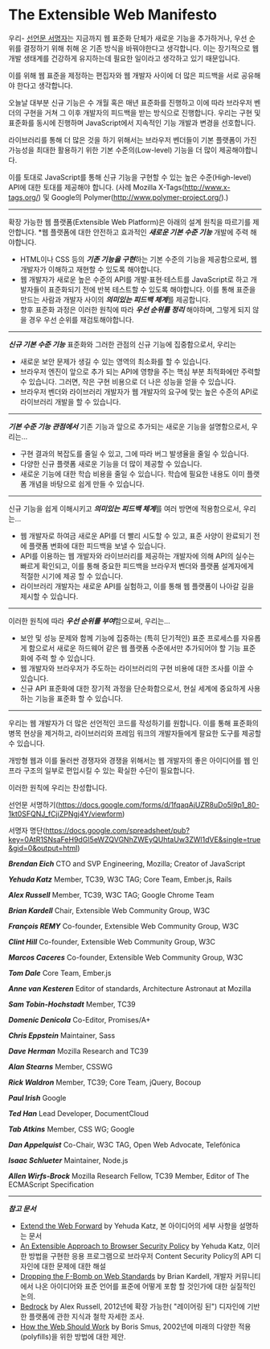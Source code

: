 The Extensible Web Manifesto
============================

우리- [선언문 서명자](https://extensiblewebmanifesto.org/#signatories)는 지금까지 웹 표준화 단체가 새로운 기능을 추가하거나, 우선 순위를 결정하기 위해 취해 온 기존 방식을 바꿔야한다고 생각합니다. 이는 장기적으로 웹 개발 생태계를 건강하게 유지하는데 필요한 일이라고 생각하고 있기 때문입니다.

이를 위해 웹 표준을 제정하는 편집자와 웹 개발자 사이에 더 많은 피드백을 서로 공유해야 한다고 생각합니다.
 
오늘날 대부분 신규 기능은 수 개월 혹은 매년 표준화를 진행하고 이에 따라 브라우저 벤더의 구현을 거쳐 그 이후 개발자의 피드백을 받는 방식으로 진행합니다. 우리는 구현 및 표준화를 동시에 진행하며 JavaScript에서 지속적인 기능 개발과 변경을 선호합니다.

라이브러리를 통해 더 많은 것을 하기 위해서는 브라우저 벤더들이 기본 플랫폼이 가진 가능성을 최대한 활용하기 위한 기본 수준의(Low-level) 기능을 더 많이 제공해야합니다.

이를 토대로 JavaScript를 통해 신규 기능을 구현할 수 있는 높은 수준(High-level) API에 대한 토대를 제공해야 합니다. (사례 Mozilla X-Tags(http://www.x-tags.org/) 및 Google의 Polymer(http://www.polymer-project.org/).)

------

확장 가능한 웹 플랫폼(Extensible Web Platform)은 아래의 설계 원칙을 따르기를 제안합니다.
*웹 플랫폼에 대한 안전하고 효과적인 ***새로운 기본 수준 기능*** 개발에 주력 해야합니다.
* HTML이나 CSS 등의 ***기존 기능을 구현***하는 기본 수준의 기능을 제공함으로써, 웹 개발자가 이해하고 재현할 수 있도록 해야합니다.
* 웹 개발자가 새로운 높은 수준의 API를 개발·표현·테스트를 JavaScript로 하고 개발자들이 표준화되기 전에 반복 테스트할 수 있도록 해야합니다. 이를 통해 표준을 만드는 사람과 개발자 사이의 ***의미있는 피드백 체계***를 제공합니다.
* 향후 표준화 과정은 이러한 원칙에 따라 ***우선 순위를 정리*** 해야하며, 그렇게 되지 않을 경우 우선 순위를 재검토​​해야합니다.

------

***신규 기본 수준 기능*** 표준화와 그러한 관점의 신규 기능에 집중함으로서, 우리는

* 새로운 보안 문제가 생길 수 있는 영역의 최소화를 할 수 있습니다.
* 브라우저 엔진이 앞으로 추가 되는 API에 영향을 주는 핵심 부분 최적화에만 주력할 수 있습니다. 그러면, 작은 구현 비용으로 더 나은 성능을 얻을 수 있습니다.
* 브라우저 벤더와 라이브러리 개발자가 웹 개발자의 요구에 맞는 높은 수준의 API로 라이브러리 개발을 할 수 있습니다.

------

***기본 수준 기능 관점에서*** 기존 기능과 앞으로 추가되는 새로운 기능을 설명함으로서, 우리는... 

* 구현 결과의 복잡도를 줄일 수 있고, 그에 따라 버그 발생율을 줄일 수 있습니다.
* 다양한 신규 플랫폼 새로운 기능을 더 많이 제공할 수 있습니다.
* 새로운 기능에 대한 학습 비용을 줄일 수 있습니다. 학습에 필요한 내용도 이미 플랫폼 개념을 바탕으로 쉽게 만들 수 있습니다.

------

신규 기능을 쉽게 이해시키고 ***의미있는 피드백 체계***를 여러 방면에 적용함으로서, 우리는...

* 웹 개발자로 하여금 새로운 API를 더 빨리 시도할 수 있고, 표준 사양이 완료되기 전에 플랫폼 변화에 대한 피드백을 보낼 수 있습니다.
* API를 이용하는 웹 개발자와 라이브러리를 제공하는 개발자에 의해 API의 실수는 빠르게 확인되고, 이를 통해 중요한 피드백을 브라우저 벤더와 플랫폼 설계자에게 적절한 시기에 제공 할 수 있습니다.
* 라이브러리 개발자는 새로운 API를 실험하고, 이를 통해 웹 플랫폼이 나아갈 길을 제시할 수 있습니다.

------

이러한 원칙에 따라 ***우선 순위를 부여***함으로써, 우리는...

* 보안 및 성능 문제와 함께 기능에 집중하는 (특히 단기적인) 표준 프로세스를 자유롭게 함으로서 새로운 하드웨어 같은 웹 플랫폼 수준에서만 추가되어야 할 기능 표준화에 주력 할 수 있습니다.
* 웹 개발자와 브라우저가 주도하는 라이브러리의 구현 비용에 대한 조사를 이끌 수 있습니다.
* 신규 API 표준화에 대한 장기적 과정을 단순화함으로서, 현실 세계에 중요하게 사용하는 기능을 표준화 할 수 있습니다.

------

우리는 웹 개발자가 더 많은 선언적인 코드를 작성하기를 원합니다. 이를 통해 표준화의 병목 현상을 제거하고, 라이브러리와 프레임 워크의 개발자들에게 팔요한 도구를 제공할 수 있습니다.

개방형 웹과 이를 둘러싼 경쟁자와 경쟁을 위해서는 웹 개발자의 좋은 아이디어를 웹 인프라 구조의 일부로 편입시킬 수 있는 확실한 수단이 필요합니다.

이러한 원칙에 우리는 찬성합니다.

선언문 서명하기(https://docs.google.com/forms/d/1fqaqAjUZR8uDo5l9p1_80-1kt0SFQNJ_fCjiZPNgj4Y/viewform)

서명자 명단(https://docs.google.com/spreadsheet/pub?key=0AtR1SNsaFeH9dGI5eWZQVGNhZWEyQUhtaUw3ZWl1dVE&single=true&gid=0&output=html)



***Brendan Eich***
CTO and SVP Engineering, Mozilla; Creator of JavaScript

***Yehuda Katz***
Member, TC39, W3C TAG; Core Team, Ember.js, Rails

***Alex Russell***
Member, TC39, W3C TAG; Google Chrome Team

***Brian Kardell***
Chair, Extensible Web Community Group, W3C

***François REMY***
Co-founder, Extensible Web Community Group, W3C

***Clint Hill***
Co-founder, Extensible Web Community Group, W3C

***Marcos Caceres***
Co-founder, Extensible Web Community Group, W3C

***Tom Dale***
Core Team, Ember.js

***Anne van Kesteren***
Editor of standards, Architecture Astronaut at Mozilla

***Sam Tobin-Hochstadt***
Member, TC39

***Domenic Denicola***
Co-Editor, Promises/A+

***Chris Eppstein***
Maintainer, Sass

***Dave Herman***
Mozilla Research and TC39

***Alan Stearns***
Member, CSSWG

***Rick Waldron***
Member, TC39; Core Team, jQuery, Bocoup

***Paul Irish***
Google

***Ted Han***
Lead Developer, DocumentCloud

***Tab Atkins***
Member, CSS WG; Google

***Dan Appelquist***
Co-Chair, W3C TAG, Open Web Advocate, Telefónica

***Isaac Schlueter***
Maintainer, Node.js

***Allen Wirfs-Brock***
Mozilla Research Fellow, TC39 Member, Editor of The ECMAScript Specification

-----

***참고 문서***
* [Extend the Web Forward](http://yehudakatz.com/2013/05/21/extend-the-web-forward/) by Yehuda Katz, 본 아이디어의 세부 사항을 설명하는 문서
* [An Extensible Approach to Browser Security Policy](http://yehudakatz.com/2013/05/24/an-extensible-approach-to-browser-security-policy/) by Yehuda Katz, 이러한 방법을 구현한 응용 프로그램으로 브라우저 Content Security Policy의 API 디자인에 대한 문제에 대한 해설
* [Dropping the F-Bomb on Web Standards](https://briankardell.wordpress.com/2013/05/17/dropping-the-f-bomb/) by Brian Kardell, 개발자 커뮤니티에서 나온 아이디어와 표준 언어를 표준에 어떻게 포함 할 것인가에 대한 실질적인 논의.
* [Bedrock](http://infrequently.org/2012/04/bedrock/) by Alex Russell, 2012년에 확장 가능한( "레이어링 된") 디자인에 기반한 플랫폼에 관한 지식과 철학 자세한 조사.
* [How the Web Should Work](http://smus.com/how-the-web-should-work/) by Boris Smus, 2002년에 미래의 다양한 적용(polyfills)을 위한 방법에 대한 제안.
